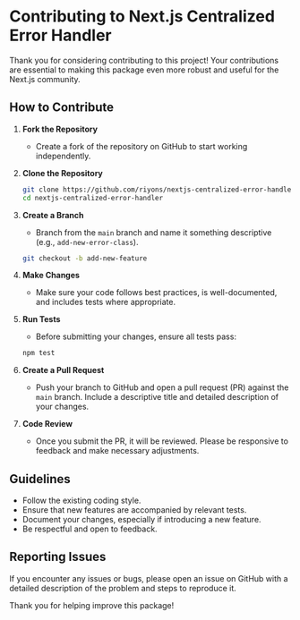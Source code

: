 
# Contributing to Next.js Centralized Error Handler

Thank you for considering contributing to this project! Your contributions are essential to making this package even more robust and useful for the Next.js community.

## How to Contribute

1. **Fork the Repository**
   - Create a fork of the repository on GitHub to start working independently.

2. **Clone the Repository**
   ```bash
   git clone https://github.com/riyons/nextjs-centralized-error-handler.git
   cd nextjs-centralized-error-handler
   ```

3. **Create a Branch**
   - Branch from the `main` branch and name it something descriptive (e.g., `add-new-error-class`).
   ```bash
   git checkout -b add-new-feature
   ```

4. **Make Changes**
   - Make sure your code follows best practices, is well-documented, and includes tests where appropriate.

5. **Run Tests**
   - Before submitting your changes, ensure all tests pass:
   ```bash
   npm test
   ```

6. **Create a Pull Request**
   - Push your branch to GitHub and open a pull request (PR) against the `main` branch. Include a descriptive title and detailed description of your changes.

7. **Code Review**
   - Once you submit the PR, it will be reviewed. Please be responsive to feedback and make necessary adjustments.

## Guidelines

- Follow the existing coding style.
- Ensure that new features are accompanied by relevant tests.
- Document your changes, especially if introducing a new feature.
- Be respectful and open to feedback.

## Reporting Issues

If you encounter any issues or bugs, please open an issue on GitHub with a detailed description of the problem and steps to reproduce it.

Thank you for helping improve this package!
